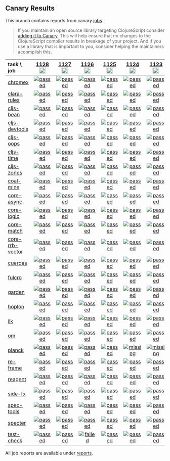 ## Canary Results

This branch contains reports from canary [jobs](https://github.com/cljs-oss/canary/tree/jobs).

> If you maintain an open source library targeting ClojureScript consider [adding it to Canary](https://github.com/cljs-oss/canary/tree/master#how-to-participate). This will help ensure that no changes to the ClojureScript compiler results in breakage of your project. And if you use a library that is important to you, consider helping the maintainers accomplish this.

[//]: # (begin_overview_table)

| task \ job | <a href="reports/2019/10/10/job-001128-1.10.585-5ad96a8b" title="job #1128&#xA;&#xA;job&#xA;&#xA;requested by BinaryAge Bot (@babot) on 2019-10-10T06:00:08Z">1128<br/><img width=20 height=20 src="https://avatars0.githubusercontent.com/u/1476765?v=4&s=60"></a> | <a href="reports/2019/10/09/job-001127-1.10.585-5ad96a8b" title="job #1127&#xA;&#xA;job&#xA;&#xA;requested by BinaryAge Bot (@babot) on 2019-10-09T06:00:08Z">1127<br/><img width=20 height=20 src="https://avatars0.githubusercontent.com/u/1476765?v=4&s=60"></a> | <a href="reports/2019/10/08/job-001126-1.10.585-5ad96a8b" title="job #1126&#xA;&#xA;job&#xA;&#xA;requested by BinaryAge Bot (@babot) on 2019-10-08T06:00:10Z">1126<br/><img width=20 height=20 src="https://avatars0.githubusercontent.com/u/1476765?v=4&s=60"></a> | <a href="reports/2019/10/07/job-001125-1.10.585-5ad96a8b" title="job #1125&#xA;&#xA;job&#xA;&#xA;requested by BinaryAge Bot (@babot) on 2019-10-07T06:00:10Z">1125<br/><img width=20 height=20 src="https://avatars0.githubusercontent.com/u/1476765?v=4&s=60"></a> | <a href="reports/2019/10/06/job-001124-1.10.585-5ad96a8b" title="job #1124&#xA;&#xA;job&#xA;&#xA;requested by BinaryAge Bot (@babot) on 2019-10-06T06:00:10Z">1124<br/><img width=20 height=20 src="https://avatars0.githubusercontent.com/u/1476765?v=4&s=60"></a> | <a href="reports/2019/10/05/job-001123-1.10.585-5ad96a8b" title="job #1123&#xA;&#xA;job&#xA;&#xA;requested by BinaryAge Bot (@babot) on 2019-10-05T06:00:09Z">1123<br/><img width=20 height=20 src="https://avatars0.githubusercontent.com/u/1476765?v=4&s=60"></a> | <a href="reports/2019/10/04/job-001122-1.10.585-5ad96a8b" title="job #1122&#xA;&#xA;job&#xA;&#xA;requested by BinaryAge Bot (@babot) on 2019-10-04T06:00:08Z">1122<br/><img width=20 height=20 src="https://avatars0.githubusercontent.com/u/1476765?v=4&s=60"></a> | <a href="reports/2019/10/03/job-001121-1.10.579-a760439b" title="job #1121&#xA;&#xA;job&#xA;&#xA;requested by BinaryAge Bot (@babot) on 2019-10-03T06:00:07Z">1121<br/><img width=20 height=20 src="https://avatars0.githubusercontent.com/u/1476765?v=4&s=60"></a> | <a href="reports/2019/10/02/job-001120-1.10.579-a760439b" title="job #1120&#xA;&#xA;job&#xA;&#xA;requested by BinaryAge Bot (@babot) on 2019-10-02T06:00:07Z">1120<br/><img width=20 height=20 src="https://avatars0.githubusercontent.com/u/1476765?v=4&s=60"></a> | <a href="reports/2019/10/01/job-001119-1.10.579-a760439b" title="job #1119&#xA;&#xA;job&#xA;&#xA;requested by BinaryAge Bot (@babot) on 2019-10-01T06:00:09Z">1119<br/><img width=20 height=20 src="https://avatars0.githubusercontent.com/u/1476765?v=4&s=60"></a> |
| :--- | :---: | :---: | :---: | :---: | :---: | :---: | :---: | :---: | :---: | :---: |
| [chromex](https://github.com/binaryage/chromex) | <a href="reports/2019/10/10/job-001128-1.10.585-5ad96a8b#-chromex"><img title="passed" src="http://box.binaryage.com/s-passed.svg"><a> | <a href="reports/2019/10/09/job-001127-1.10.585-5ad96a8b#-chromex"><img title="passed" src="http://box.binaryage.com/s-passed.svg"><a> | <a href="reports/2019/10/08/job-001126-1.10.585-5ad96a8b#-chromex"><img title="passed" src="http://box.binaryage.com/s-passed.svg"><a> | <a href="reports/2019/10/07/job-001125-1.10.585-5ad96a8b#-chromex"><img title="passed" src="http://box.binaryage.com/s-passed.svg"><a> | <a href="reports/2019/10/06/job-001124-1.10.585-5ad96a8b#-chromex"><img title="passed" src="http://box.binaryage.com/s-passed.svg"><a> | <a href="reports/2019/10/05/job-001123-1.10.585-5ad96a8b#-chromex"><img title="passed" src="http://box.binaryage.com/s-passed.svg"><a> | <a href="reports/2019/10/04/job-001122-1.10.585-5ad96a8b#-chromex"><img title="passed" src="http://box.binaryage.com/s-passed.svg"><a> | <a href="reports/2019/10/03/job-001121-1.10.579-a760439b#-chromex"><img title="passed" src="http://box.binaryage.com/s-passed.svg"><a> | <a href="reports/2019/10/02/job-001120-1.10.579-a760439b#-chromex"><img title="passed" src="http://box.binaryage.com/s-passed.svg"><a> | <a href="reports/2019/10/01/job-001119-1.10.579-a760439b#-chromex"><img title="passed" src="http://box.binaryage.com/s-passed.svg"><a> |
| [clara-rules](https://github.com/cerner/clara-rules) | <a href="reports/2019/10/10/job-001128-1.10.585-5ad96a8b#-clara-rules"><img title="passed" src="http://box.binaryage.com/s-passed.svg"><a> | <a href="reports/2019/10/09/job-001127-1.10.585-5ad96a8b#-clara-rules"><img title="passed" src="http://box.binaryage.com/s-passed.svg"><a> | <a href="reports/2019/10/08/job-001126-1.10.585-5ad96a8b#-clara-rules"><img title="passed" src="http://box.binaryage.com/s-passed.svg"><a> | <a href="reports/2019/10/07/job-001125-1.10.585-5ad96a8b#-clara-rules"><img title="passed" src="http://box.binaryage.com/s-passed.svg"><a> | <a href="reports/2019/10/06/job-001124-1.10.585-5ad96a8b#-clara-rules"><img title="passed" src="http://box.binaryage.com/s-passed.svg"><a> | <a href="reports/2019/10/05/job-001123-1.10.585-5ad96a8b#-clara-rules"><img title="passed" src="http://box.binaryage.com/s-passed.svg"><a> | <a href="reports/2019/10/04/job-001122-1.10.585-5ad96a8b#-clara-rules"><img title="passed" src="http://box.binaryage.com/s-passed.svg"><a> | <a href="reports/2019/10/03/job-001121-1.10.579-a760439b#-clara-rules"><img title="passed" src="http://box.binaryage.com/s-passed.svg"><a> | <a href="reports/2019/10/02/job-001120-1.10.579-a760439b#-clara-rules"><img title="passed" src="http://box.binaryage.com/s-passed.svg"><a> | <a href="reports/2019/10/01/job-001119-1.10.579-a760439b#-clara-rules"><img title="passed" src="http://box.binaryage.com/s-passed.svg"><a> |
| [cljs-bean](https://github.com/mfikes/cljs-bean) | <a href="reports/2019/10/10/job-001128-1.10.585-5ad96a8b#-cljs-bean"><img title="passed" src="http://box.binaryage.com/s-passed.svg"><a> | <a href="reports/2019/10/09/job-001127-1.10.585-5ad96a8b#-cljs-bean"><img title="passed" src="http://box.binaryage.com/s-passed.svg"><a> | <a href="reports/2019/10/08/job-001126-1.10.585-5ad96a8b#-cljs-bean"><img title="passed" src="http://box.binaryage.com/s-passed.svg"><a> | <a href="reports/2019/10/07/job-001125-1.10.585-5ad96a8b#-cljs-bean"><img title="passed" src="http://box.binaryage.com/s-passed.svg"><a> | <a href="reports/2019/10/06/job-001124-1.10.585-5ad96a8b#-cljs-bean"><img title="passed" src="http://box.binaryage.com/s-passed.svg"><a> | <a href="reports/2019/10/05/job-001123-1.10.585-5ad96a8b#-cljs-bean"><img title="passed" src="http://box.binaryage.com/s-passed.svg"><a> | <a href="reports/2019/10/04/job-001122-1.10.585-5ad96a8b#-cljs-bean"><img title="passed" src="http://box.binaryage.com/s-passed.svg"><a> | <a href="reports/2019/10/03/job-001121-1.10.579-a760439b#-cljs-bean"><img title="passed" src="http://box.binaryage.com/s-passed.svg"><a> | <a href="reports/2019/10/02/job-001120-1.10.579-a760439b#-cljs-bean"><img title="passed" src="http://box.binaryage.com/s-passed.svg"><a> | <a href="reports/2019/10/01/job-001119-1.10.579-a760439b#-cljs-bean"><img title="passed" src="http://box.binaryage.com/s-passed.svg"><a> |
| [cljs-devtools](https://github.com/binaryage/cljs-devtools) | <a href="reports/2019/10/10/job-001128-1.10.585-5ad96a8b#-cljs-devtools"><img title="passed" src="http://box.binaryage.com/s-passed.svg"><a> | <a href="reports/2019/10/09/job-001127-1.10.585-5ad96a8b#-cljs-devtools"><img title="passed" src="http://box.binaryage.com/s-passed.svg"><a> | <a href="reports/2019/10/08/job-001126-1.10.585-5ad96a8b#-cljs-devtools"><img title="passed" src="http://box.binaryage.com/s-passed.svg"><a> | <a href="reports/2019/10/07/job-001125-1.10.585-5ad96a8b#-cljs-devtools"><img title="passed" src="http://box.binaryage.com/s-passed.svg"><a> | <a href="reports/2019/10/06/job-001124-1.10.585-5ad96a8b#-cljs-devtools"><img title="passed" src="http://box.binaryage.com/s-passed.svg"><a> | <a href="reports/2019/10/05/job-001123-1.10.585-5ad96a8b#-cljs-devtools"><img title="passed" src="http://box.binaryage.com/s-passed.svg"><a> | <a href="reports/2019/10/04/job-001122-1.10.585-5ad96a8b#-cljs-devtools"><img title="passed" src="http://box.binaryage.com/s-passed.svg"><a> | <a href="reports/2019/10/03/job-001121-1.10.579-a760439b#-cljs-devtools"><img title="passed" src="http://box.binaryage.com/s-passed.svg"><a> | <a href="reports/2019/10/02/job-001120-1.10.579-a760439b#-cljs-devtools"><img title="passed" src="http://box.binaryage.com/s-passed.svg"><a> | <a href="reports/2019/10/01/job-001119-1.10.579-a760439b#-cljs-devtools"><img title="passed" src="http://box.binaryage.com/s-passed.svg"><a> |
| [cljs-oops](https://github.com/binaryage/cljs-oops) | <a href="reports/2019/10/10/job-001128-1.10.585-5ad96a8b#-cljs-oops"><img title="passed" src="http://box.binaryage.com/s-passed.svg"><a> | <a href="reports/2019/10/09/job-001127-1.10.585-5ad96a8b#-cljs-oops"><img title="passed" src="http://box.binaryage.com/s-passed.svg"><a> | <a href="reports/2019/10/08/job-001126-1.10.585-5ad96a8b#-cljs-oops"><img title="passed" src="http://box.binaryage.com/s-passed.svg"><a> | <a href="reports/2019/10/07/job-001125-1.10.585-5ad96a8b#-cljs-oops"><img title="passed" src="http://box.binaryage.com/s-passed.svg"><a> | <a href="reports/2019/10/06/job-001124-1.10.585-5ad96a8b#-cljs-oops"><img title="passed" src="http://box.binaryage.com/s-passed.svg"><a> | <a href="reports/2019/10/05/job-001123-1.10.585-5ad96a8b#-cljs-oops"><img title="passed" src="http://box.binaryage.com/s-passed.svg"><a> | <a href="reports/2019/10/04/job-001122-1.10.585-5ad96a8b#-cljs-oops"><img title="passed" src="http://box.binaryage.com/s-passed.svg"><a> | <a href="reports/2019/10/03/job-001121-1.10.579-a760439b#-cljs-oops"><img title="passed" src="http://box.binaryage.com/s-passed.svg"><a> | <a href="reports/2019/10/02/job-001120-1.10.579-a760439b#-cljs-oops"><img title="passed" src="http://box.binaryage.com/s-passed.svg"><a> | <a href="reports/2019/10/01/job-001119-1.10.579-a760439b#-cljs-oops"><img title="passed" src="http://box.binaryage.com/s-passed.svg"><a> |
| [cljs-time](https://github.com/andrewmcveigh/cljs-time) | <a href="reports/2019/10/10/job-001128-1.10.585-5ad96a8b#-cljs-time"><img title="passed" src="http://box.binaryage.com/s-passed.svg"><a> | <a href="reports/2019/10/09/job-001127-1.10.585-5ad96a8b#-cljs-time"><img title="passed" src="http://box.binaryage.com/s-passed.svg"><a> | <a href="reports/2019/10/08/job-001126-1.10.585-5ad96a8b#-cljs-time"><img title="passed" src="http://box.binaryage.com/s-passed.svg"><a> | <a href="reports/2019/10/07/job-001125-1.10.585-5ad96a8b#-cljs-time"><img title="passed" src="http://box.binaryage.com/s-passed.svg"><a> | <a href="reports/2019/10/06/job-001124-1.10.585-5ad96a8b#-cljs-time"><img title="passed" src="http://box.binaryage.com/s-passed.svg"><a> | <a href="reports/2019/10/05/job-001123-1.10.585-5ad96a8b#-cljs-time"><img title="passed" src="http://box.binaryage.com/s-passed.svg"><a> | <a href="reports/2019/10/04/job-001122-1.10.585-5ad96a8b#-cljs-time"><img title="passed" src="http://box.binaryage.com/s-passed.svg"><a> | <a href="reports/2019/10/03/job-001121-1.10.579-a760439b#-cljs-time"><img title="passed" src="http://box.binaryage.com/s-passed.svg"><a> | <a href="reports/2019/10/02/job-001120-1.10.579-a760439b#-cljs-time"><img title="passed" src="http://box.binaryage.com/s-passed.svg"><a> | <a href="reports/2019/10/01/job-001119-1.10.579-a760439b#-cljs-time"><img title="passed" src="http://box.binaryage.com/s-passed.svg"><a> |
| [cljs-zones](https://github.com/binaryage/cljs-zones) | <a href="reports/2019/10/10/job-001128-1.10.585-5ad96a8b#-cljs-zones"><img title="passed" src="http://box.binaryage.com/s-passed.svg"><a> | <a href="reports/2019/10/09/job-001127-1.10.585-5ad96a8b#-cljs-zones"><img title="passed" src="http://box.binaryage.com/s-passed.svg"><a> | <a href="reports/2019/10/08/job-001126-1.10.585-5ad96a8b#-cljs-zones"><img title="passed" src="http://box.binaryage.com/s-passed.svg"><a> | <a href="reports/2019/10/07/job-001125-1.10.585-5ad96a8b#-cljs-zones"><img title="passed" src="http://box.binaryage.com/s-passed.svg"><a> | <a href="reports/2019/10/06/job-001124-1.10.585-5ad96a8b#-cljs-zones"><img title="passed" src="http://box.binaryage.com/s-passed.svg"><a> | <a href="reports/2019/10/05/job-001123-1.10.585-5ad96a8b#-cljs-zones"><img title="passed" src="http://box.binaryage.com/s-passed.svg"><a> | <a href="reports/2019/10/04/job-001122-1.10.585-5ad96a8b#-cljs-zones"><img title="passed" src="http://box.binaryage.com/s-passed.svg"><a> | <a href="reports/2019/10/03/job-001121-1.10.579-a760439b#-cljs-zones"><img title="passed" src="http://box.binaryage.com/s-passed.svg"><a> | <a href="reports/2019/10/02/job-001120-1.10.579-a760439b#-cljs-zones"><img title="passed" src="http://box.binaryage.com/s-passed.svg"><a> | <a href="reports/2019/10/01/job-001119-1.10.579-a760439b#-cljs-zones"><img title="passed" src="http://box.binaryage.com/s-passed.svg"><a> |
| [coal-mine](https://github.com/mfikes/coal-mine) | <a href="reports/2019/10/10/job-001128-1.10.585-5ad96a8b#-coal-mine"><img title="passed" src="http://box.binaryage.com/s-passed.svg"><a> | <a href="reports/2019/10/09/job-001127-1.10.585-5ad96a8b#-coal-mine"><img title="passed" src="http://box.binaryage.com/s-passed.svg"><a> | <a href="reports/2019/10/08/job-001126-1.10.585-5ad96a8b#-coal-mine"><img title="passed" src="http://box.binaryage.com/s-passed.svg"><a> | <a href="reports/2019/10/07/job-001125-1.10.585-5ad96a8b#-coal-mine"><img title="passed" src="http://box.binaryage.com/s-passed.svg"><a> | <a href="reports/2019/10/06/job-001124-1.10.585-5ad96a8b#-coal-mine"><img title="passed" src="http://box.binaryage.com/s-passed.svg"><a> | <a href="reports/2019/10/05/job-001123-1.10.585-5ad96a8b#-coal-mine"><img title="passed" src="http://box.binaryage.com/s-passed.svg"><a> | <a href="reports/2019/10/04/job-001122-1.10.585-5ad96a8b#-coal-mine"><img title="passed" src="http://box.binaryage.com/s-passed.svg"><a> | <a href="reports/2019/10/03/job-001121-1.10.579-a760439b#-coal-mine"><img title="passed" src="http://box.binaryage.com/s-passed.svg"><a> | <a href="reports/2019/10/02/job-001120-1.10.579-a760439b#-coal-mine"><img title="passed" src="http://box.binaryage.com/s-passed.svg"><a> | <a href="reports/2019/10/01/job-001119-1.10.579-a760439b#-coal-mine"><img title="passed" src="http://box.binaryage.com/s-passed.svg"><a> |
| [core-async](https://github.com/clojure/core.async) | <a href="reports/2019/10/10/job-001128-1.10.585-5ad96a8b#-core-async"><img title="passed" src="http://box.binaryage.com/s-passed.svg"><a> | <a href="reports/2019/10/09/job-001127-1.10.585-5ad96a8b#-core-async"><img title="passed" src="http://box.binaryage.com/s-passed.svg"><a> | <a href="reports/2019/10/08/job-001126-1.10.585-5ad96a8b#-core-async"><img title="passed" src="http://box.binaryage.com/s-passed.svg"><a> | <a href="reports/2019/10/07/job-001125-1.10.585-5ad96a8b#-core-async"><img title="passed" src="http://box.binaryage.com/s-passed.svg"><a> | <a href="reports/2019/10/06/job-001124-1.10.585-5ad96a8b#-core-async"><img title="passed" src="http://box.binaryage.com/s-passed.svg"><a> | <a href="reports/2019/10/05/job-001123-1.10.585-5ad96a8b#-core-async"><img title="passed" src="http://box.binaryage.com/s-passed.svg"><a> | <a href="reports/2019/10/04/job-001122-1.10.585-5ad96a8b#-core-async"><img title="passed" src="http://box.binaryage.com/s-passed.svg"><a> | <a href="reports/2019/10/03/job-001121-1.10.579-a760439b#-core-async"><img title="passed" src="http://box.binaryage.com/s-passed.svg"><a> | <a href="reports/2019/10/02/job-001120-1.10.579-a760439b#-core-async"><img title="passed" src="http://box.binaryage.com/s-passed.svg"><a> | <a href="reports/2019/10/01/job-001119-1.10.579-a760439b#-core-async"><img title="passed" src="http://box.binaryage.com/s-passed.svg"><a> |
| [core-logic](https://github.com/clojure/core.logic) | <a href="reports/2019/10/10/job-001128-1.10.585-5ad96a8b#-core-logic"><img title="passed" src="http://box.binaryage.com/s-passed.svg"><a> | <a href="reports/2019/10/09/job-001127-1.10.585-5ad96a8b#-core-logic"><img title="passed" src="http://box.binaryage.com/s-passed.svg"><a> | <a href="reports/2019/10/08/job-001126-1.10.585-5ad96a8b#-core-logic"><img title="passed" src="http://box.binaryage.com/s-passed.svg"><a> | <a href="reports/2019/10/07/job-001125-1.10.585-5ad96a8b#-core-logic"><img title="passed" src="http://box.binaryage.com/s-passed.svg"><a> | <a href="reports/2019/10/06/job-001124-1.10.585-5ad96a8b#-core-logic"><img title="passed" src="http://box.binaryage.com/s-passed.svg"><a> | <a href="reports/2019/10/05/job-001123-1.10.585-5ad96a8b#-core-logic"><img title="passed" src="http://box.binaryage.com/s-passed.svg"><a> | <a href="reports/2019/10/04/job-001122-1.10.585-5ad96a8b#-core-logic"><img title="passed" src="http://box.binaryage.com/s-passed.svg"><a> | <a href="reports/2019/10/03/job-001121-1.10.579-a760439b#-core-logic"><img title="passed" src="http://box.binaryage.com/s-passed.svg"><a> | <a href="reports/2019/10/02/job-001120-1.10.579-a760439b#-core-logic"><img title="passed" src="http://box.binaryage.com/s-passed.svg"><a> | <a href="reports/2019/10/01/job-001119-1.10.579-a760439b#-core-logic"><img title="passed" src="http://box.binaryage.com/s-passed.svg"><a> |
| [core-match](https://github.com/clojure/core.match) | <a href="reports/2019/10/10/job-001128-1.10.585-5ad96a8b#-core-match"><img title="passed" src="http://box.binaryage.com/s-passed.svg"><a> | <a href="reports/2019/10/09/job-001127-1.10.585-5ad96a8b#-core-match"><img title="passed" src="http://box.binaryage.com/s-passed.svg"><a> | <a href="reports/2019/10/08/job-001126-1.10.585-5ad96a8b#-core-match"><img title="passed" src="http://box.binaryage.com/s-passed.svg"><a> | <a href="reports/2019/10/07/job-001125-1.10.585-5ad96a8b#-core-match"><img title="passed" src="http://box.binaryage.com/s-passed.svg"><a> | <a href="reports/2019/10/06/job-001124-1.10.585-5ad96a8b#-core-match"><img title="passed" src="http://box.binaryage.com/s-passed.svg"><a> | <a href="reports/2019/10/05/job-001123-1.10.585-5ad96a8b#-core-match"><img title="passed" src="http://box.binaryage.com/s-passed.svg"><a> | <a href="reports/2019/10/04/job-001122-1.10.585-5ad96a8b#-core-match"><img title="passed" src="http://box.binaryage.com/s-passed.svg"><a> | <a href="reports/2019/10/03/job-001121-1.10.579-a760439b#-core-match"><img title="passed" src="http://box.binaryage.com/s-passed.svg"><a> | <a href="reports/2019/10/02/job-001120-1.10.579-a760439b#-core-match"><img title="passed" src="http://box.binaryage.com/s-passed.svg"><a> | <a href="reports/2019/10/01/job-001119-1.10.579-a760439b#-core-match"><img title="passed" src="http://box.binaryage.com/s-passed.svg"><a> |
| [core-rrb-vector](https://github.com/clojure/core.rrb-vector) | <a href="reports/2019/10/10/job-001128-1.10.585-5ad96a8b#-core-rrb-vector"><img title="passed" src="http://box.binaryage.com/s-passed.svg"><a> | <a href="reports/2019/10/09/job-001127-1.10.585-5ad96a8b#-core-rrb-vector"><img title="passed" src="http://box.binaryage.com/s-passed.svg"><a> | <a href="reports/2019/10/08/job-001126-1.10.585-5ad96a8b#-core-rrb-vector"><img title="passed" src="http://box.binaryage.com/s-passed.svg"><a> | <a href="reports/2019/10/07/job-001125-1.10.585-5ad96a8b#-core-rrb-vector"><img title="passed" src="http://box.binaryage.com/s-passed.svg"><a> | <a href="reports/2019/10/06/job-001124-1.10.585-5ad96a8b#-core-rrb-vector"><img title="passed" src="http://box.binaryage.com/s-passed.svg"><a> | <a href="reports/2019/10/05/job-001123-1.10.585-5ad96a8b#-core-rrb-vector"><img title="passed" src="http://box.binaryage.com/s-passed.svg"><a> | <a href="reports/2019/10/04/job-001122-1.10.585-5ad96a8b#-core-rrb-vector"><img title="passed" src="http://box.binaryage.com/s-passed.svg"><a> | <a href="reports/2019/10/03/job-001121-1.10.579-a760439b#-core-rrb-vector"><img title="passed" src="http://box.binaryage.com/s-passed.svg"><a> | <a href="reports/2019/10/02/job-001120-1.10.579-a760439b#-core-rrb-vector"><img title="passed" src="http://box.binaryage.com/s-passed.svg"><a> | <a href="reports/2019/10/01/job-001119-1.10.579-a760439b#-core-rrb-vector"><img title="passed" src="http://box.binaryage.com/s-passed.svg"><a> |
| [cuerdas](https://github.com/funcool/cuerdas) | <a href="reports/2019/10/10/job-001128-1.10.585-5ad96a8b#-cuerdas"><img title="passed" src="http://box.binaryage.com/s-passed.svg"><a> | <a href="reports/2019/10/09/job-001127-1.10.585-5ad96a8b#-cuerdas"><img title="passed" src="http://box.binaryage.com/s-passed.svg"><a> | <a href="reports/2019/10/08/job-001126-1.10.585-5ad96a8b#-cuerdas"><img title="passed" src="http://box.binaryage.com/s-passed.svg"><a> | <a href="reports/2019/10/07/job-001125-1.10.585-5ad96a8b#-cuerdas"><img title="passed" src="http://box.binaryage.com/s-passed.svg"><a> | <a href="reports/2019/10/06/job-001124-1.10.585-5ad96a8b#-cuerdas"><img title="passed" src="http://box.binaryage.com/s-passed.svg"><a> | <a href="reports/2019/10/05/job-001123-1.10.585-5ad96a8b#-cuerdas"><img title="passed" src="http://box.binaryage.com/s-passed.svg"><a> | <a href="reports/2019/10/04/job-001122-1.10.585-5ad96a8b#-cuerdas"><img title="passed" src="http://box.binaryage.com/s-passed.svg"><a> | <a href="reports/2019/10/03/job-001121-1.10.579-a760439b#-cuerdas"><img title="passed" src="http://box.binaryage.com/s-passed.svg"><a> | <a href="reports/2019/10/02/job-001120-1.10.579-a760439b#-cuerdas"><img title="passed" src="http://box.binaryage.com/s-passed.svg"><a> | <a href="reports/2019/10/01/job-001119-1.10.579-a760439b#-cuerdas"><img title="passed" src="http://box.binaryage.com/s-passed.svg"><a> |
| [fulcro](https://github.com/fulcrologic/fulcro) | <a href="reports/2019/10/10/job-001128-1.10.585-5ad96a8b#-fulcro"><img title="passed" src="http://box.binaryage.com/s-passed.svg"><a> | <a href="reports/2019/10/09/job-001127-1.10.585-5ad96a8b#-fulcro"><img title="passed" src="http://box.binaryage.com/s-passed.svg"><a> | <a href="reports/2019/10/08/job-001126-1.10.585-5ad96a8b#-fulcro"><img title="passed" src="http://box.binaryage.com/s-passed.svg"><a> | <a href="reports/2019/10/07/job-001125-1.10.585-5ad96a8b#-fulcro"><img title="passed" src="http://box.binaryage.com/s-passed.svg"><a> | <a href="reports/2019/10/06/job-001124-1.10.585-5ad96a8b#-fulcro"><img title="passed" src="http://box.binaryage.com/s-passed.svg"><a> | <a href="reports/2019/10/05/job-001123-1.10.585-5ad96a8b#-fulcro"><img title="passed" src="http://box.binaryage.com/s-passed.svg"><a> | <a href="reports/2019/10/04/job-001122-1.10.585-5ad96a8b#-fulcro"><img title="passed" src="http://box.binaryage.com/s-passed.svg"><a> | <a href="reports/2019/10/03/job-001121-1.10.579-a760439b#-fulcro"><img title="passed" src="http://box.binaryage.com/s-passed.svg"><a> | <a href="reports/2019/10/02/job-001120-1.10.579-a760439b#-fulcro"><img title="passed" src="http://box.binaryage.com/s-passed.svg"><a> | <a href="reports/2019/10/01/job-001119-1.10.579-a760439b#-fulcro"><img title="passed" src="http://box.binaryage.com/s-passed.svg"><a> |
| [garden](https://github.com/noprompt/garden) | <a href="reports/2019/10/10/job-001128-1.10.585-5ad96a8b#-garden"><img title="passed" src="http://box.binaryage.com/s-passed.svg"><a> | <a href="reports/2019/10/09/job-001127-1.10.585-5ad96a8b#-garden"><img title="passed" src="http://box.binaryage.com/s-passed.svg"><a> | <a href="reports/2019/10/08/job-001126-1.10.585-5ad96a8b#-garden"><img title="passed" src="http://box.binaryage.com/s-passed.svg"><a> | <a href="reports/2019/10/07/job-001125-1.10.585-5ad96a8b#-garden"><img title="passed" src="http://box.binaryage.com/s-passed.svg"><a> | <a href="reports/2019/10/06/job-001124-1.10.585-5ad96a8b#-garden"><img title="passed" src="http://box.binaryage.com/s-passed.svg"><a> | <a href="reports/2019/10/05/job-001123-1.10.585-5ad96a8b#-garden"><img title="passed" src="http://box.binaryage.com/s-passed.svg"><a> | <a href="reports/2019/10/04/job-001122-1.10.585-5ad96a8b#-garden"><img title="passed" src="http://box.binaryage.com/s-passed.svg"><a> | <a href="reports/2019/10/03/job-001121-1.10.579-a760439b#-garden"><img title="passed" src="http://box.binaryage.com/s-passed.svg"><a> | <a href="reports/2019/10/02/job-001120-1.10.579-a760439b#-garden"><img title="passed" src="http://box.binaryage.com/s-passed.svg"><a> | <a href="reports/2019/10/01/job-001119-1.10.579-a760439b#-garden"><img title="passed" src="http://box.binaryage.com/s-passed.svg"><a> |
| [hoplon](https://github.com/hoplon/hoplon) | <a href="reports/2019/10/10/job-001128-1.10.585-5ad96a8b#-hoplon"><img title="passed" src="http://box.binaryage.com/s-passed.svg"><a> | <a href="reports/2019/10/09/job-001127-1.10.585-5ad96a8b#-hoplon"><img title="passed" src="http://box.binaryage.com/s-passed.svg"><a> | <a href="reports/2019/10/08/job-001126-1.10.585-5ad96a8b#-hoplon"><img title="passed" src="http://box.binaryage.com/s-passed.svg"><a> | <a href="reports/2019/10/07/job-001125-1.10.585-5ad96a8b#-hoplon"><img title="passed" src="http://box.binaryage.com/s-passed.svg"><a> | <a href="reports/2019/10/06/job-001124-1.10.585-5ad96a8b#-hoplon"><img title="passed" src="http://box.binaryage.com/s-passed.svg"><a> | <a href="reports/2019/10/05/job-001123-1.10.585-5ad96a8b#-hoplon"><img title="passed" src="http://box.binaryage.com/s-passed.svg"><a> | <a href="reports/2019/10/04/job-001122-1.10.585-5ad96a8b#-hoplon"><img title="passed" src="http://box.binaryage.com/s-passed.svg"><a> | <a href="reports/2019/10/03/job-001121-1.10.579-a760439b#-hoplon"><img title="passed" src="http://box.binaryage.com/s-passed.svg"><a> | <a href="reports/2019/10/02/job-001120-1.10.579-a760439b#-hoplon"><img title="passed" src="http://box.binaryage.com/s-passed.svg"><a> | <a href="reports/2019/10/01/job-001119-1.10.579-a760439b#-hoplon"><img title="passed" src="http://box.binaryage.com/s-passed.svg"><a> |
| [ilk](https://github.com/mfikes/ilk) | <a href="reports/2019/10/10/job-001128-1.10.585-5ad96a8b#-ilk"><img title="passed" src="http://box.binaryage.com/s-passed.svg"><a> | <a href="reports/2019/10/09/job-001127-1.10.585-5ad96a8b#-ilk"><img title="passed" src="http://box.binaryage.com/s-passed.svg"><a> | <a href="reports/2019/10/08/job-001126-1.10.585-5ad96a8b#-ilk"><img title="passed" src="http://box.binaryage.com/s-passed.svg"><a> | <a href="reports/2019/10/07/job-001125-1.10.585-5ad96a8b#-ilk"><img title="passed" src="http://box.binaryage.com/s-passed.svg"><a> | <a href="reports/2019/10/06/job-001124-1.10.585-5ad96a8b#-ilk"><img title="passed" src="http://box.binaryage.com/s-passed.svg"><a> | <a href="reports/2019/10/05/job-001123-1.10.585-5ad96a8b#-ilk"><img title="passed" src="http://box.binaryage.com/s-passed.svg"><a> | <a href="reports/2019/10/04/job-001122-1.10.585-5ad96a8b#-ilk"><img title="passed" src="http://box.binaryage.com/s-passed.svg"><a> | <a href="reports/2019/10/03/job-001121-1.10.579-a760439b#-ilk"><img title="passed" src="http://box.binaryage.com/s-passed.svg"><a> | <a href="reports/2019/10/02/job-001120-1.10.579-a760439b#-ilk"><img title="passed" src="http://box.binaryage.com/s-passed.svg"><a> | <a href="reports/2019/10/01/job-001119-1.10.579-a760439b#-ilk"><img title="passed" src="http://box.binaryage.com/s-passed.svg"><a> |
| [om](https://github.com/omcljs/om) | <a href="reports/2019/10/10/job-001128-1.10.585-5ad96a8b#-om"><img title="passed" src="http://box.binaryage.com/s-passed.svg"><a> | <a href="reports/2019/10/09/job-001127-1.10.585-5ad96a8b#-om"><img title="passed" src="http://box.binaryage.com/s-passed.svg"><a> | <a href="reports/2019/10/08/job-001126-1.10.585-5ad96a8b#-om"><img title="passed" src="http://box.binaryage.com/s-passed.svg"><a> | <a href="reports/2019/10/07/job-001125-1.10.585-5ad96a8b#-om"><img title="passed" src="http://box.binaryage.com/s-passed.svg"><a> | <a href="reports/2019/10/06/job-001124-1.10.585-5ad96a8b#-om"><img title="passed" src="http://box.binaryage.com/s-passed.svg"><a> | <a href="reports/2019/10/05/job-001123-1.10.585-5ad96a8b#-om"><img title="passed" src="http://box.binaryage.com/s-passed.svg"><a> | <a href="reports/2019/10/04/job-001122-1.10.585-5ad96a8b#-om"><img title="passed" src="http://box.binaryage.com/s-passed.svg"><a> | <a href="reports/2019/10/03/job-001121-1.10.579-a760439b#-om"><img title="passed" src="http://box.binaryage.com/s-passed.svg"><a> | <a href="reports/2019/10/02/job-001120-1.10.579-a760439b#-om"><img title="passed" src="http://box.binaryage.com/s-passed.svg"><a> | <a href="reports/2019/10/01/job-001119-1.10.579-a760439b#-om"><img title="passed" src="http://box.binaryage.com/s-passed.svg"><a> |
| [planck](https://github.com/planck-repl/planck) | <a href="reports/2019/10/10/job-001128-1.10.585-5ad96a8b#-planck"><img title="passed" src="http://box.binaryage.com/s-passed.svg"><a> | <a href="reports/2019/10/09/job-001127-1.10.585-5ad96a8b#-planck"><img title="passed" src="http://box.binaryage.com/s-passed.svg"><a> | <a href="reports/2019/10/08/job-001126-1.10.585-5ad96a8b#-planck"><img title="passed" src="http://box.binaryage.com/s-passed.svg"><a> | <a href="reports/2019/10/07/job-001125-1.10.585-5ad96a8b#-planck"><img title="passed" src="http://box.binaryage.com/s-passed.svg"><a> | <a href="reports/2019/10/06/job-001124-1.10.585-5ad96a8b#-planck"><img title="missing" src="http://box.binaryage.com/s-missing.svg"><a> | <a href="reports/2019/10/05/job-001123-1.10.585-5ad96a8b#-planck"><img title="missing" src="http://box.binaryage.com/s-missing.svg"><a> | <a href="reports/2019/10/04/job-001122-1.10.585-5ad96a8b#-planck"><img title="missing" src="http://box.binaryage.com/s-missing.svg"><a> | <a href="reports/2019/10/03/job-001121-1.10.579-a760439b#-planck"><img title="failed" src="http://box.binaryage.com/s-failed.svg"><a> | <a href="reports/2019/10/02/job-001120-1.10.579-a760439b#-planck"><img title="failed" src="http://box.binaryage.com/s-failed.svg"><a> | <a href="reports/2019/10/01/job-001119-1.10.579-a760439b#-planck"><img title="failed" src="http://box.binaryage.com/s-failed.svg"><a> |
| [re-frame](https://github.com/Day8/re-frame) | <a href="reports/2019/10/10/job-001128-1.10.585-5ad96a8b#-re-frame"><img title="passed" src="http://box.binaryage.com/s-passed.svg"><a> | <a href="reports/2019/10/09/job-001127-1.10.585-5ad96a8b#-re-frame"><img title="passed" src="http://box.binaryage.com/s-passed.svg"><a> | <a href="reports/2019/10/08/job-001126-1.10.585-5ad96a8b#-re-frame"><img title="passed" src="http://box.binaryage.com/s-passed.svg"><a> | <a href="reports/2019/10/07/job-001125-1.10.585-5ad96a8b#-re-frame"><img title="passed" src="http://box.binaryage.com/s-passed.svg"><a> | <a href="reports/2019/10/06/job-001124-1.10.585-5ad96a8b#-re-frame"><img title="passed" src="http://box.binaryage.com/s-passed.svg"><a> | <a href="reports/2019/10/05/job-001123-1.10.585-5ad96a8b#-re-frame"><img title="passed" src="http://box.binaryage.com/s-passed.svg"><a> | <a href="reports/2019/10/04/job-001122-1.10.585-5ad96a8b#-re-frame"><img title="passed" src="http://box.binaryage.com/s-passed.svg"><a> | <a href="reports/2019/10/03/job-001121-1.10.579-a760439b#-re-frame"><img title="passed" src="http://box.binaryage.com/s-passed.svg"><a> | <a href="reports/2019/10/02/job-001120-1.10.579-a760439b#-re-frame"><img title="passed" src="http://box.binaryage.com/s-passed.svg"><a> | <a href="reports/2019/10/01/job-001119-1.10.579-a760439b#-re-frame"><img title="passed" src="http://box.binaryage.com/s-passed.svg"><a> |
| [reagent](https://github.com/reagent-project/reagent) | <a href="reports/2019/10/10/job-001128-1.10.585-5ad96a8b#-reagent"><img title="passed" src="http://box.binaryage.com/s-passed.svg"><a> | <a href="reports/2019/10/09/job-001127-1.10.585-5ad96a8b#-reagent"><img title="passed" src="http://box.binaryage.com/s-passed.svg"><a> | <a href="reports/2019/10/08/job-001126-1.10.585-5ad96a8b#-reagent"><img title="passed" src="http://box.binaryage.com/s-passed.svg"><a> | <a href="reports/2019/10/07/job-001125-1.10.585-5ad96a8b#-reagent"><img title="passed" src="http://box.binaryage.com/s-passed.svg"><a> | <a href="reports/2019/10/06/job-001124-1.10.585-5ad96a8b#-reagent"><img title="passed" src="http://box.binaryage.com/s-passed.svg"><a> | <a href="reports/2019/10/05/job-001123-1.10.585-5ad96a8b#-reagent"><img title="passed" src="http://box.binaryage.com/s-passed.svg"><a> | <a href="reports/2019/10/04/job-001122-1.10.585-5ad96a8b#-reagent"><img title="passed" src="http://box.binaryage.com/s-passed.svg"><a> | <a href="reports/2019/10/03/job-001121-1.10.579-a760439b#-reagent"><img title="passed" src="http://box.binaryage.com/s-passed.svg"><a> | <a href="reports/2019/10/02/job-001120-1.10.579-a760439b#-reagent"><img title="passed" src="http://box.binaryage.com/s-passed.svg"><a> | <a href="reports/2019/10/01/job-001119-1.10.579-a760439b#-reagent"><img title="passed" src="http://box.binaryage.com/s-passed.svg"><a> |
| [side-fx](https://github.com/cljsrn/side-fx) | <a href="reports/2019/10/10/job-001128-1.10.585-5ad96a8b#-side-fx"><img title="passed" src="http://box.binaryage.com/s-passed.svg"><a> | <a href="reports/2019/10/09/job-001127-1.10.585-5ad96a8b#-side-fx"><img title="passed" src="http://box.binaryage.com/s-passed.svg"><a> | <a href="reports/2019/10/08/job-001126-1.10.585-5ad96a8b#-side-fx"><img title="passed" src="http://box.binaryage.com/s-passed.svg"><a> | <a href="reports/2019/10/07/job-001125-1.10.585-5ad96a8b#-side-fx"><img title="passed" src="http://box.binaryage.com/s-passed.svg"><a> | <a href="reports/2019/10/06/job-001124-1.10.585-5ad96a8b#-side-fx"><img title="passed" src="http://box.binaryage.com/s-passed.svg"><a> | <a href="reports/2019/10/05/job-001123-1.10.585-5ad96a8b#-side-fx"><img title="passed" src="http://box.binaryage.com/s-passed.svg"><a> | <a href="reports/2019/10/04/job-001122-1.10.585-5ad96a8b#-side-fx"><img title="passed" src="http://box.binaryage.com/s-passed.svg"><a> | <a href="reports/2019/10/03/job-001121-1.10.579-a760439b#-side-fx"><img title="passed" src="http://box.binaryage.com/s-passed.svg"><a> | <a href="reports/2019/10/02/job-001120-1.10.579-a760439b#-side-fx"><img title="passed" src="http://box.binaryage.com/s-passed.svg"><a> | <a href="reports/2019/10/01/job-001119-1.10.579-a760439b#-side-fx"><img title="passed" src="http://box.binaryage.com/s-passed.svg"><a> |
| [spec-tools](https://github.com/metosin/spec-tools) | <a href="reports/2019/10/10/job-001128-1.10.585-5ad96a8b#-spec-tools"><img title="passed" src="http://box.binaryage.com/s-passed.svg"><a> | <a href="reports/2019/10/09/job-001127-1.10.585-5ad96a8b#-spec-tools"><img title="passed" src="http://box.binaryage.com/s-passed.svg"><a> | <a href="reports/2019/10/08/job-001126-1.10.585-5ad96a8b#-spec-tools"><img title="passed" src="http://box.binaryage.com/s-passed.svg"><a> | <a href="reports/2019/10/07/job-001125-1.10.585-5ad96a8b#-spec-tools"><img title="passed" src="http://box.binaryage.com/s-passed.svg"><a> | <a href="reports/2019/10/06/job-001124-1.10.585-5ad96a8b#-spec-tools"><img title="passed" src="http://box.binaryage.com/s-passed.svg"><a> | <a href="reports/2019/10/05/job-001123-1.10.585-5ad96a8b#-spec-tools"><img title="passed" src="http://box.binaryage.com/s-passed.svg"><a> | <a href="reports/2019/10/04/job-001122-1.10.585-5ad96a8b#-spec-tools"><img title="passed" src="http://box.binaryage.com/s-passed.svg"><a> | <a href="reports/2019/10/03/job-001121-1.10.579-a760439b#-spec-tools"><img title="passed" src="http://box.binaryage.com/s-passed.svg"><a> | <a href="reports/2019/10/02/job-001120-1.10.579-a760439b#-spec-tools"><img title="passed" src="http://box.binaryage.com/s-passed.svg"><a> | <a href="reports/2019/10/01/job-001119-1.10.579-a760439b#-spec-tools"><img title="passed" src="http://box.binaryage.com/s-passed.svg"><a> |
| [specter](https://github.com/nathanmarz/specter) | <a href="reports/2019/10/10/job-001128-1.10.585-5ad96a8b#-specter"><img title="passed" src="http://box.binaryage.com/s-passed.svg"><a> | <a href="reports/2019/10/09/job-001127-1.10.585-5ad96a8b#-specter"><img title="passed" src="http://box.binaryage.com/s-passed.svg"><a> | <a href="reports/2019/10/08/job-001126-1.10.585-5ad96a8b#-specter"><img title="passed" src="http://box.binaryage.com/s-passed.svg"><a> | <a href="reports/2019/10/07/job-001125-1.10.585-5ad96a8b#-specter"><img title="passed" src="http://box.binaryage.com/s-passed.svg"><a> | <a href="reports/2019/10/06/job-001124-1.10.585-5ad96a8b#-specter"><img title="passed" src="http://box.binaryage.com/s-passed.svg"><a> | <a href="reports/2019/10/05/job-001123-1.10.585-5ad96a8b#-specter"><img title="passed" src="http://box.binaryage.com/s-passed.svg"><a> | <a href="reports/2019/10/04/job-001122-1.10.585-5ad96a8b#-specter"><img title="passed" src="http://box.binaryage.com/s-passed.svg"><a> | <a href="reports/2019/10/03/job-001121-1.10.579-a760439b#-specter"><img title="passed" src="http://box.binaryage.com/s-passed.svg"><a> | <a href="reports/2019/10/02/job-001120-1.10.579-a760439b#-specter"><img title="passed" src="http://box.binaryage.com/s-passed.svg"><a> | <a href="reports/2019/10/01/job-001119-1.10.579-a760439b#-specter"><img title="passed" src="http://box.binaryage.com/s-passed.svg"><a> |
| [test-check](https://github.com/clojure/test.check) | <a href="reports/2019/10/10/job-001128-1.10.585-5ad96a8b#-test-check"><img title="passed" src="http://box.binaryage.com/s-passed.svg"><a> | <a href="reports/2019/10/09/job-001127-1.10.585-5ad96a8b#-test-check"><img title="passed" src="http://box.binaryage.com/s-passed.svg"><a> | <a href="reports/2019/10/08/job-001126-1.10.585-5ad96a8b#-test-check"><img title="failed" src="http://box.binaryage.com/s-failed.svg"><a> | <a href="reports/2019/10/07/job-001125-1.10.585-5ad96a8b#-test-check"><img title="passed" src="http://box.binaryage.com/s-passed.svg"><a> | <a href="reports/2019/10/06/job-001124-1.10.585-5ad96a8b#-test-check"><img title="passed" src="http://box.binaryage.com/s-passed.svg"><a> | <a href="reports/2019/10/05/job-001123-1.10.585-5ad96a8b#-test-check"><img title="passed" src="http://box.binaryage.com/s-passed.svg"><a> | <a href="reports/2019/10/04/job-001122-1.10.585-5ad96a8b#-test-check"><img title="passed" src="http://box.binaryage.com/s-passed.svg"><a> | <a href="reports/2019/10/03/job-001121-1.10.579-a760439b#-test-check"><img title="failed" src="http://box.binaryage.com/s-failed.svg"><a> | <a href="reports/2019/10/02/job-001120-1.10.579-a760439b#-test-check"><img title="passed" src="http://box.binaryage.com/s-passed.svg"><a> | <a href="reports/2019/10/01/job-001119-1.10.579-a760439b#-test-check"><img title="passed" src="http://box.binaryage.com/s-passed.svg"><a> |

[//]: # (end_overview_table)

All job reports are available under [reports](reports).
